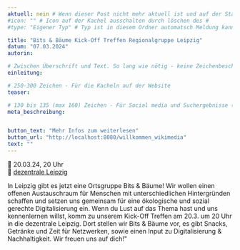 ```yaml
---
aktuell: nein # Wenn dieser Post nicht mehr aktuell ist und auf der Startseite angezeigt werden soll, kann das # entfernt werden
#icon: "" # Icon auf der Kachel ausschalten durch löschen des #
#type: "Eigener Typ" # Typ ist in diesem Ordner automatsch Meldung kann aber hier überschrieben werden z.B. mit "Veröffentlichung" - der Typ erscheint in der Kachel

title: "Bits & Bäume Kick-Off Treffen Regionalgruppe Leipzig"
datum: "07.03.2024"
autorin: 

# Zwischen Überschrift und Text. So lang wie nötig - keine Zeichenbeschränkung
einleitung: 

# 250-300 Zeichen - Für die Kacheln auf der Website
teaser:

# 130 bis 135 (max 160) Zeichen - Für Social media und Suchergebnisse (also extern)
meta_beschreibung: 


button_text: "Mehr Infos zum weiterlesen"
button_url: "http://localhost:8080/willkommen_wikimedia"
text: ""
---
```

<p>
📆 20.03.24, 20 Uhr<br>
📍 <a href="https://www.openstreetmap.org/node/7166820677">dezentrale Leipzig</a>
</p>

In Leipzig gibt es jetzt eine Ortsgruppe Bits & Bäume! Wir wollen einen offenen Austauschraum für Menschen mit unterschiedlichen Hintergründen schaffen und setzen uns gemeinsam für eine ökologische und sozial gerechte Digitalisierung ein. Wenn du Lust auf das Thema hast und uns kennenlernen willst, komm zu unserem Kick-Off Treffen am 20.3. um 20 Uhr in die dezentrale Leipzig. Dort stellen wir Bits & Bäume vor, es gibt Snacks, Getränke und Zeit für Netzwerken, sowie einen Input zu Digitalisierung & Nachhaltigkeit. Wir freuen uns auf dich!"

